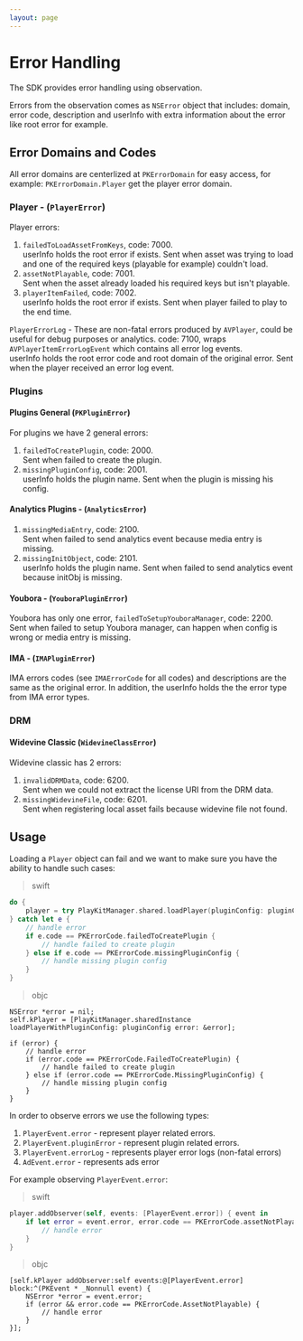 ```yaml
---
layout: page
---
```


# Error Handling

The SDK provides error handling using observation.

Errors from the observation comes as `NSError` object that includes: domain, error code, description and userInfo with extra information about the error like root error for example.

## Error Domains and Codes

All error domains are centerlized at `PKErrorDomain` for easy access, for example: `PKErrorDomain.Player` get the player error domain. 

### Player - (`PlayerError`)

Player errors:

1. `failedToLoadAssetFromKeys`, code: 7000.</br>userInfo holds the root error if exists. Sent when asset was trying to load and one of the required keys (playable for example) couldn't load.
2. `assetNotPlayable`, code: 7001.</br>Sent when the asset already loaded his required keys but isn't playable.
3. `playerItemFailed`, code: 7002.</br>userInfo holds the root error if exists. Sent when player failed to play to the end time.

`PlayerErrorLog` - These are non-fatal errors produced by `AVPlayer`, could be useful for debug purposes or analytics.
code: 7100, wraps `AVPlayerItemErrorLogEvent` which contains all error log events.</br>userInfo holds the root error code and root domain of the original error. Sent when the player received an error log event.

### Plugins

#### Plugins General (`PKPluginError`)

For plugins we have 2 general errors:

1. `failedToCreatePlugin`, code: 2000.</br>Sent when failed to create the plugin.
2. `missingPluginConfig`, code: 2001.</br>userInfo holds the plugin name. Sent when the plugin is missing his config.

#### Analytics Plugins - (`AnalyticsError`)

1. `missingMediaEntry`, code: 2100.</br>Sent when failed to send analytics event because media entry is missing.
2. `missingInitObject`, code: 2101.</br>userInfo holds the plugin name. Sent when failed to send analytics event because initObj is missing.

#### Youbora - (`YouboraPluginError`)

Youbora has only one error, `failedToSetupYouboraManager`, code: 2200.</br>Sent when failed to setup Youbora manager, can happen when config is wrong or media entry is missing.

#### IMA - (`IMAPluginError`)

IMA errors codes (see `IMAErrorCode` for all codes) and descriptions are the same as the original error. 
In addition, the userInfo holds the the error type from IMA error types.

### DRM

#### Widevine Classic (`WidevineClassError`)

Widevine classic has 2 errors:

1. `invalidDRMData`, code: 6200.</br>Sent when we could not extract the license URI from the DRM data.
2. `missingWidevineFile`, code: 6201.</br>Sent when registering local asset fails because widevine file not found.

## Usage

Loading a `Player` object can fail and we want to make sure you have the ability to handle such cases:

>swift

```swift
do {
    player = try PlayKitManager.shared.loadPlayer(pluginConfig: pluginConfig)
} catch let e {
    // handle error
    if e.code == PKErrorCode.failedToCreatePlugin {
        // handle failed to create plugin
    } else if e.code == PKErrorCode.missingPluginConfig {
        // handle missing plugin config
    }
}
```

>objc

```objc
NSError *error = nil;
self.kPlayer = [PlayKitManager.sharedInstance loadPlayerWithPluginConfig: pluginConfig error: &error];

if (error) {
    // handle error
    if (error.code == PKErrorCode.FailedToCreatePlugin) {
        // handle failed to create plugin
    } else if (error.code == PKErrorCode.MissingPluginConfig) {
        // handle missing plugin config
    }
}
```

In order to observe errors we use the following types:

1. `PlayerEvent.error` - represent player related errors.
2. `PlayerEvent.pluginError` - represent plugin related errors.
3. `PlayerEvent.errorLog` - represents player error logs (non-fatal errors)
4. `AdEvent.error` - represents ads error

For example observing `PlayerEvent.error`:

>swift

```swift
player.addObserver(self, events: [PlayerEvent.error]) { event in
    if let error = event.error, error.code == PKErrorCode.assetNotPlayable {
        // handle error
    }
}
```

>objc

```objc
[self.kPlayer addObserver:self events:@[PlayerEvent.error] block:^(PKEvent * _Nonnull event) {
    NSError *error = event.error;
    if (error && error.code == PKErrorCode.AssetNotPlayable) {
        // handle error
    }
}];
```
